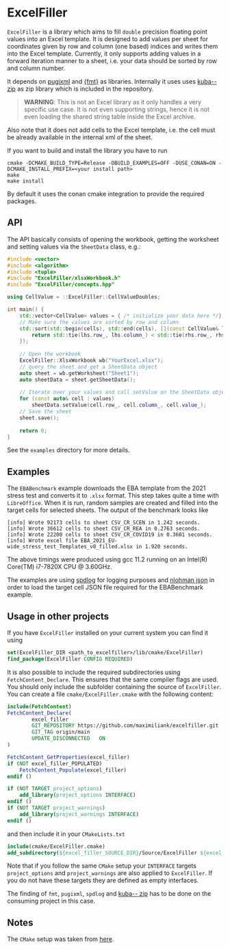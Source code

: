 ExcelFiller
===========

`ExcelFiller` is a library which aims to fill `double` precision floating point values into an Excel template. It is
designed to add values per sheet for coordinates given by row and column (one based) indices and writes them into the
Excel template. Currently, it only supports adding values in a forward iteration manner to a sheet, i.e. your data
should be sorted by row and column number.

It depends on [pugixml](https://github.com/zeux/pugixml "pugixml")
and [{fmt}](https://github.com/fmtlib/fmt "fmt") as libraries. Internally it uses
uses [kuba-- zip](https://github.com/kuba--/zip "zip") as zip library which is included in the repository.

> **WARNING**: This is not an Excel library as it only handles a very specific use case. It is not even supporting strings, hence it is not even loading the shared string table inside the Excel archive.

Also note that it does not add cells to the Excel template, i.e. the cell must be already available in the internal xml
of the sheet.

If you want to build and install the library you have to run

```shell script
cmake -DCMAKE_BUILD_TYPE=Release -DBUILD_EXAMPLES=OFF -DUSE_CONAN=ON -DCMAKE_INSTALL_PREFIX=<your install path>
make
make install
```

By default it uses the conan cmake integration to provide the required packages.

API
---

The API basically consists of opening the workbook, getting the worksheet and setting values via the `SheetData` class,
e.g.:

```c++
#include <vector>
#include <algorithm>
#include <tuple>
#include "ExcelFiller/xlsxWorkbook.h"
#include "ExcelFiller/concepts.hpp"

using CellValue = ::ExcelFiller::CellValueDoubles;

int main() {
    std::vector<CellValue> values = { /* initialize your data here */};
    // Make sure the values are sorted by row and column
    std::sort(std::begin(cells), std::end(cells), [](const CellValue& lhs, const CellValue& rhs) {
        return std::tie(lhs.row_, lhs.column_) < std::tie(rhs.row_, rhs.column_);
    });
    
    // Open the workbook
    ExcelFiller::XlsxWorkbook wb("YourExcel.xlsx");
    // query the sheet and get a SheetData object
    auto sheet = wb.getWorksheet("Sheet1");
    auto sheetData = sheet.getSheetData();
    
    // Iterate over your values and call setValue on the SheetData object 
    for (const auto& cell : values)
        sheetData.setValue(cell.row_, cell.column_, cell.value_);
    // Save the sheet
    sheet.save();
    
    return 0;
}
```

See the `examples` directory for more details.

Examples
--------

The `EBABenchmark` example downloads the EBA template from the 2021 stress test and converts it to `.xlsx` format. This
step takes quite a time with `LibreOffice`. When it is run, random samples are created and filled into the target cells
for selected sheets. The output of the benchmark looks like

```shell
[info] Wrote 92173 cells to sheet CSV_CR_SCEN in 1.242 seconds.
[info] Wrote 36612 cells to sheet CSV_CR_REA in 0.2763 seconds.
[info] Wrote 22200 cells to sheet CSV_CR_COVID19 in 0.3601 seconds.
[info] Wrote excel file EBA_2021_EU-wide_stress_test_Templates_v0_filled.xlsx in 1.920 seconds.
```

The above timings were produced using gcc 11.2 running on an Intel(R) Core(TM) i7-7820X CPU @ 3.60GHz.

The examples are using [spdlog](https://github.com/gabime/spdlog) for logging purposes
and [nlohman json](https://github.com/nlohmann/json) in order to load the target cell JSON file required for the
EBABenchmark example.

Usage in other projects
-----------------------

If you have `ExcelFiller` installed on your current system you can find it using
```cmake
set(ExcelFiller_DIR <path_to_excelfiller>/lib/cmake/ExcelFiller)
find_package(ExcelFiller CONFIG REQUIRED)
```

It is also possible to include the required subdirectories using `FetchContent_Declare`. This ensures that the same compiler flags are used.
You should only include the subfolder containing the source of `ExcelFiller`.
You can create a file `cmake/ExcelFiller.cmake` with the following content:
```cmake
include(FetchContent)
FetchContent_Declare(
        excel_filler
        GIT_REPOSITORY https://github.com/maximiliank/excelfiller.git
        GIT_TAG origin/main
        UPDATE_DISCONNECTED   ON
)

FetchContent_GetProperties(excel_filler)
if (NOT excel_filler_POPULATED)
    FetchContent_Populate(excel_filler)
endif ()

if (NOT TARGET project_options)
    add_library(project_options INTERFACE)
endif ()
if (NOT TARGET project_warnings)
    add_library(project_warnings INTERFACE)
endif ()
```

and then include it in your `CMakeLists.txt`
```cmake
include(cmake/ExcelFiller.cmake)
add_subdirectory(${excel_filler_SOURCE_DIR}/Source/ExcelFiller ${excel_filler_BINARY_DIR}_excelfiller)
```

Note that if you follow the same `CMake` setup your `INTERFACE` targets `project_options` and `project_warnings` are also applied to `ExcelFiller`.
If you do not have these targets they are defined as empty interfaces.

The finding of `fmt`, `pugixml`, `spdlog` and [kuba-- zip](https://github.com/kuba--/zip "zip") has to be done on the consuming project in this case.

Notes
-----

The `CMake` setup was taken from [here](https://github.com/cpp-best-practices/cpp_starter_project).
